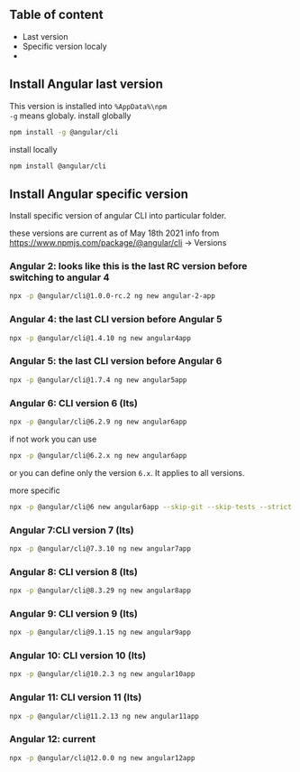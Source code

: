 ## Table of content
* Last version
* Specific version localy
* 
## Install Angular last version

This version is installed into `%AppData%\npm` </br>
`-g` means globaly.
install globally
```bash
npm install -g @angular/cli
```
install locally
```bash
npm install @angular/cli
```
## Install Angular specific version
Install specific version of angular CLI into particular folder.

these versions are current as of May 18th 2021 
info from https://www.npmjs.com/package/@angular/cli -> Versions

### Angular 2: looks like this is the last RC version before switching to angular 4 
```bash 
npx -p @angular/cli@1.0.0-rc.2 ng new angular-2-app
```

### Angular 4: the last CLI version before Angular 5
```bash
npx -p @angular/cli@1.4.10 ng new angular4app
```

### Angular 5: the last CLI version before Angular 6
```bash
npx -p @angular/cli@1.7.4 ng new angular5app
```

### Angular 6: CLI version 6 (lts)
```bash
npx -p @angular/cli@6.2.9 ng new angular6app 
```

if not work you can use </br> 
```bash
npx -p @angular/cli@6.2.x ng new angular6app 
```
or you can define only the version `6.x`. It applies to all versions.

more specific </br> 
```bash
npx -p @angular/cli@6 new angular6app --skip-git --skip-tests --strict --style scss --routing
```

### Angular 7:CLI version 7 (lts)
```bash
npx -p @angular/cli@7.3.10 ng new angular7app 
```

### Angular 8: CLI version 8 (lts)
```bash
npx -p @angular/cli@8.3.29 ng new angular8app 
```

### Angular 9: CLI version 9 (lts)
```bash
npx -p @angular/cli@9.1.15 ng new angular9app
```

### Angular 10: CLI version 10 (lts)
```bash
npx -p @angular/cli@10.2.3 ng new angular10app
```

### Angular 11: CLI version 11 (lts)
```bash
npx -p @angular/cli@11.2.13 ng new angular11app
```

### Angular 12: current
```bash
npx -p @angular/cli@12.0.0 ng new angular12app
```
